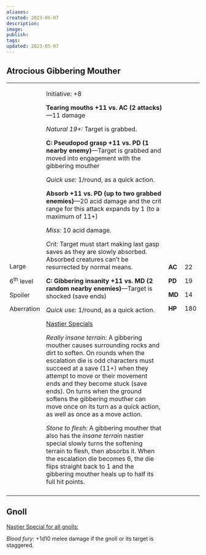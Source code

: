 ```yaml
---
aliases: 
created: 2023-05-07
description: 
image: 
publish: 
tags: 
updated: 2023-05-07
---
```


## Atrocious Gibbering Mouther

<table>
<colgroup>
<col style="width: 16%" />
<col style="width: 71%" />
<col style="width: 5%" />
<col style="width: 6%" />
</colgroup>
<tbody>
<tr class="odd">
<td><p>Large</p>
<p>6<sup>th</sup> level</p>
<p>Spoiler</p>
<p>Aberration</p></td>
<td><p>Initiative: +8</p>
<p><strong>Tearing mouths +11 vs. AC (2 attacks)</strong>—11 damage</p>
<p><em>Natural 19+:</em> Target is grabbed.</p>
<p><strong>C: Pseudopod grasp +11 vs. PD (1 nearby
enemy)</strong>—Target is grabbed and moved into engagement with the
gibbering mouther</p>
<p><em>Quick use:</em> 1/round, as a quick action.</p>
<p><strong>Absorb +11 vs. PD (up to two grabbed enemies)</strong>—20
acid damage and the crit range for this attack expands by 1 (to a
maximum of 11+)</p>
<p><em>Miss:</em> 10 acid damage.</p>
<p><em>Crit:</em> Target must start making last gasp saves as they are
slowly absorbed. Absorbed creatures can’t be resurrected by normal
means.</p>
<p><strong>C: Gibbering insanity +11 vs. MD (2 random nearby
enemies)</strong>—Target is shocked (save ends)</p>
<p><em>Quick use:</em> 1/round, as a quick action.</p>
<p><u>Nastier Specials</u></p>
<p><em>Really insane terrain:</em> A gibbering mouther causes
surrounding rocks and dirt to soften. On rounds when the escalation die
is odd characters must succeed at a save (11+) when they attempt to move
or their movement ends and they become stuck (save ends). On turns when
the ground softens the gibbering mouther can move once on its turn as a
quick action, as well as once as a move action.</p>
<p><em>Stone to flesh:</em> A gibbering mouther that also has the
<em>insane terrain</em> nastier special slowly turns the softening
terrain to flesh, then absorbs it. When the escalation die becomes 6,
the die flips straight back to 1 and the gibbering mouther heals up to
half its full hit points.</p></td>
<td><p><strong>AC</strong></p>
<p><strong>PD</strong></p>
<p><strong>MD</strong></p>
<p><strong>HP</strong></p></td>
<td><p>22</p>
<p>19</p>
<p>14</p>
<p>180</p></td>
</tr>
<tr class="even">
<td></td>
<td></td>
<td></td>
<td></td>
</tr>
</tbody>
</table>

## Gnoll

<u>Nastier Special for all gnolls:</u>

*Blood fury:* +1d10 melee damage if the gnoll or its target is  
staggered.


